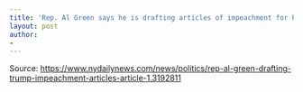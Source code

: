 ```yaml
---
title: 'Rep. Al Green says he is drafting articles of impeachment for President Trump'
layout: post
author:
-
---
```




Source: https://www.nydailynews.com/news/politics/rep-al-green-drafting-trump-impeachment-articles-article-1.3192811
